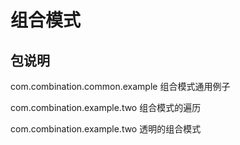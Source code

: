 # 组合模式

## 包说明
com.combination.common.example 组合模式通用例子

com.combination.example.two 组合模式的遍历

com.combination.example.two 透明的组合模式




